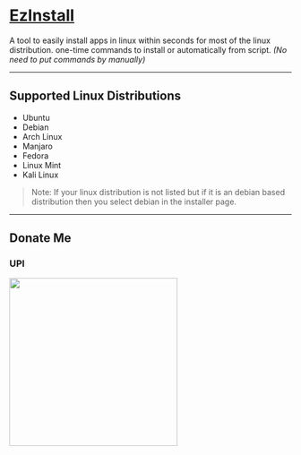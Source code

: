 # [EzInstall](https://v45web.github.io/EzInstall/)
A tool to easily install apps in linux within seconds for most of the linux distribution. one-time commands to install or automatically from script. *(No need to put commands by manually)*

---

## Supported Linux Distributions
- Ubuntu
- Debian
- Arch Linux
- Manjaro
- Fedora
- Linux Mint
- Kali Linux

> Note: If your linux distribution is not listed but if it is an debian based distribution then you select debian in the installer page.

---

## Donate Me
### UPI
<img src="https://v45web.github.io/EzInstall/images/qrcode.svg" width="300"/>
